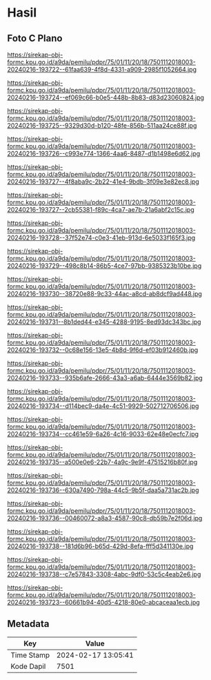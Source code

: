 # Hasil

## Foto C Plano

https://sirekap-obj-formc.kpu.go.id/a9da/pemilu/pdpr/75/01/11/20/18/7501112018003-20240216-193722--61faa639-4f8d-4331-a909-2985f1052664.jpg

https://sirekap-obj-formc.kpu.go.id/a9da/pemilu/pdpr/75/01/11/20/18/7501112018003-20240216-193724--ef069c66-b0e5-448b-8b83-d83d23060824.jpg

https://sirekap-obj-formc.kpu.go.id/a9da/pemilu/pdpr/75/01/11/20/18/7501112018003-20240216-193725--9329d30d-b120-48fe-856b-511aa24ce88f.jpg

https://sirekap-obj-formc.kpu.go.id/a9da/pemilu/pdpr/75/01/11/20/18/7501112018003-20240216-193726--c993e774-1366-4aa6-8487-d1b1498e6d62.jpg

https://sirekap-obj-formc.kpu.go.id/a9da/pemilu/pdpr/75/01/11/20/18/7501112018003-20240216-193727--4f8aba9c-2b22-41e4-9bdb-3f09e3e82ec8.jpg

https://sirekap-obj-formc.kpu.go.id/a9da/pemilu/pdpr/75/01/11/20/18/7501112018003-20240216-193727--2cb55381-f89c-4ca7-ae7b-21a6abf2c15c.jpg

https://sirekap-obj-formc.kpu.go.id/a9da/pemilu/pdpr/75/01/11/20/18/7501112018003-20240216-193728--37f52e74-c0e3-41eb-913d-6e5033f165f3.jpg

https://sirekap-obj-formc.kpu.go.id/a9da/pemilu/pdpr/75/01/11/20/18/7501112018003-20240216-193729--498c8b14-86b5-4ce7-97bb-9385323b10be.jpg

https://sirekap-obj-formc.kpu.go.id/a9da/pemilu/pdpr/75/01/11/20/18/7501112018003-20240216-193730--38720e88-9c33-44ac-a8cd-ab8dcf9ad448.jpg

https://sirekap-obj-formc.kpu.go.id/a9da/pemilu/pdpr/75/01/11/20/18/7501112018003-20240216-193731--8b1ded44-e345-4288-9195-8ed93dc343bc.jpg

https://sirekap-obj-formc.kpu.go.id/a9da/pemilu/pdpr/75/01/11/20/18/7501112018003-20240216-193732--0c68e156-13e5-4b8d-9f6d-ef03b912460b.jpg

https://sirekap-obj-formc.kpu.go.id/a9da/pemilu/pdpr/75/01/11/20/18/7501112018003-20240216-193733--935b6afe-2666-43a3-a6ab-6444e3569b82.jpg

https://sirekap-obj-formc.kpu.go.id/a9da/pemilu/pdpr/75/01/11/20/18/7501112018003-20240216-193734--d114bec9-da4e-4c51-9929-502712706506.jpg

https://sirekap-obj-formc.kpu.go.id/a9da/pemilu/pdpr/75/01/11/20/18/7501112018003-20240216-193734--cc461e59-6a26-4c16-9033-62e48e0ecfc7.jpg

https://sirekap-obj-formc.kpu.go.id/a9da/pemilu/pdpr/75/01/11/20/18/7501112018003-20240216-193735--a500e0e6-22b7-4a9c-9e9f-47515216b80f.jpg

https://sirekap-obj-formc.kpu.go.id/a9da/pemilu/pdpr/75/01/11/20/18/7501112018003-20240216-193736--630a7490-798a-44c5-9b5f-daa5a731ac2b.jpg

https://sirekap-obj-formc.kpu.go.id/a9da/pemilu/pdpr/75/01/11/20/18/7501112018003-20240216-193736--00460072-a8a3-4587-90c8-db59b7e2f06d.jpg

https://sirekap-obj-formc.kpu.go.id/a9da/pemilu/pdpr/75/01/11/20/18/7501112018003-20240216-193738--181d6b96-b65d-429d-8efa-fff5d341130e.jpg

https://sirekap-obj-formc.kpu.go.id/a9da/pemilu/pdpr/75/01/11/20/18/7501112018003-20240216-193738--c7e57843-3308-4abc-9df0-53c5c4eab2e6.jpg

https://sirekap-obj-formc.kpu.go.id/a9da/pemilu/pdpr/75/01/11/20/18/7501112018003-20240216-193723--60661b94-40d5-4218-80e0-abcaceaa1ecb.jpg


## Metadata

| Key        | Value               |
| ---------- | ------------------- |
| Time Stamp | 2024-02-17 13:05:41 |
| Kode Dapil | 7501                |



